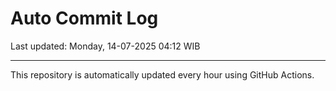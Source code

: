 # Auto Commit Log

Last updated: Monday, 14-07-2025 04:12 WIB

---

This repository is automatically updated every hour using GitHub Actions.

